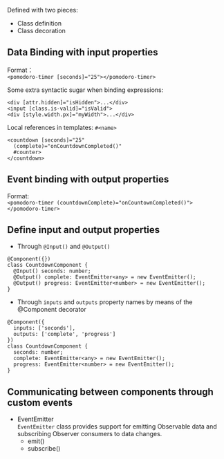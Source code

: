 Defined with two pieces:
- Class definition
- Class decoration

## Data Binding with input properties
Format：  
`<pomodoro-timer [seconds]="25"></pomodoro-timer>`

Some extra syntactic sugar when binding expressions:
```
<div [attr.hidden]="isHidden">...</div>
<input [class.is-valid]="isValid">
<div [style.width.px]="myWidth">...</div>
```

Local references in templates: `#<name>`  
```
<countdown [seconds]="25"
  (complete)="onCountdownCompleted()"
  #counter>
</countdown>
```


## Event binding with output properties
Format:  
`<pomodoro-timer (countdownComplete)="onCountownCompleted()"></pomodoro-timer>`  


## Define input and output properties
- Through `@Input()` and `@Output()`  
```
@Component({})
class CountdownComponent {
  @Input() seconds: number;
  @Output() complete: EventEmitter<any> = new EventEmitter();
  @Output() progress: EventEmitter<number> = new EventEmitter();
}
```

- Through `inputs` and `outputs` property names by means of the @Component decorator
```
@Component({
  inputs: ['seconds'],
  outputs: ['complete', 'progress']
})
class CountdownComponent {
  seconds: number;
  complete: EventEmitter<any> = new EventEmitter();
  progress: EventEmitter<number> = new EventEmitter();
}
```    

## Communicating between components through custom events
- EventEmitter   
`EventEmitter` class provides support for emitting Observable data and subscribing Observer consumers to data changes.  
  - emit()  
  - subscribe()  
